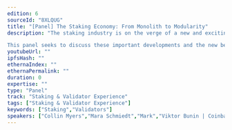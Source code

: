 ```yaml
---
edition: 6
sourceId: "8XLQUG"
title: "[Panel] The Staking Economy: From Monolith to Modularity"
description: "The staking industry is on the verge of a new and exciting innovation cycle. The modularization of the staking tech stack, led by advances in middleware solutions such as Obol Network (Distributed Validator Technology), Flashbots (MEV Boost), Liquid Collective (liquid staking), and EigenLayer will create a new playing field for existing operators, product builders and solo stakers.

This panel seeks to discuss these important developments and the new benefits and risks they bring to Ethereum."
youtubeUrl: ""
ipfsHash: ""
ethernaIndex: ""
ethernaPermalink: ""
duration: 0
expertise: ""
type: "Panel"
track: "Staking & Validator Experience"
tags: ["Staking & Validator Experience"]
keywords: ["Staking","Validators"]
speakers: ["Collin Myers","Mara Schmiedt","Mark","Viktor Bunin | Coinbase Cloud"]
---
```

